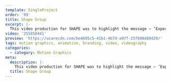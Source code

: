 ```yaml
---
template: SingleProject
order: '99'
title: Shape Group
excerpt: |-
  This video production for SHAPE was to highlight the message – ‘Experience Better’ – For nearly 30 years SHAPE has delivered both large and small fitout and refurbishment projects for some of Australia’s leading organisations. With a focus on collaboration and zero disruption to business operations, SHAPE brings a partnership approach to project delivery to ensure the journey is enjoyable for all stakeholders.
video: '255858441'
preview: 'https://ucarecdn.com/be4695c5-41b1-4b7d-a97f-25f698d89d20/'
tags: motion graphics, animation, branding, video, videography
categories:
  - category: Motion Graphics
meta:
  description: |-
    This video production for SHAPE was to highlight the message – ‘Experience Better’ – For nearly 30 years SHAPE has delivered both large and small fitout and refurbishment projects for some of Australia’s leading organisations. With a focus on collaboration and zero disruption to business operations, SHAPE brings a partnership approach to project delivery to ensure the journey is enjoyable for all stakeholders.
  title: Shape Group
---
```

